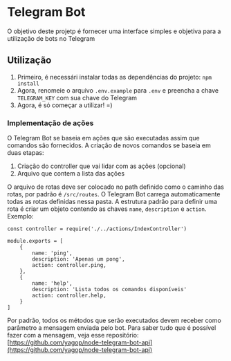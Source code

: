 # Telegram Bot

O objetivo deste projetp é fornecer uma interface simples e objetiva para a utilização de bots no Telegram

## Utilização

1) Primeiro, é necessári instalar todas as dependências do projeto: `npm install`
2) Agora, renomeie o arquivo `.env.example` para `.env` e preencha a chave `TELEGRAM_KEY` com sua chave do Telegram
3) Agora, é só começar a utilizar! =)

### Implementação de ações

O Telegram Bot se baseia em ações que são executadas assim que comandos são fornecidos. A criação de novos comandos se 
baseia em duas etapas:
1) Criação do controller que vai lidar com as ações (opcional)
2) Arquivo que contem a lista das ações

O arquivo de rotas deve ser colocado no path definido como o caminho das rotas, por padrão é `/src/routes`. O 
Telegram Bot carrega automaticamente todas as rotas definidas nessa pasta. A estrutura padrão para definir uma rota é 
criar um objeto contendo as chaves `name`, `description` e `action`. Exemplo:
```
const controller = require('./../actions/IndexController')

module.exports = [
    {
        name: 'ping',
        description: 'Apenas um pong',
        action: controller.ping,
    },
    {
        name: 'help',
        description: 'Lista todos os comandos disponíveis'
        action: controller.help,
    }
]
```
Por padrão, todos os métodos que serão executados devem receber como parâmetro a mensagem enviada pelo bot. Para saber
tudo que é possível fazer com a mensagem, veja esse repositório: 
[https://github.com/yagop/node-telegram-bot-api](https://github.com/yagop/node-telegram-bot-api)